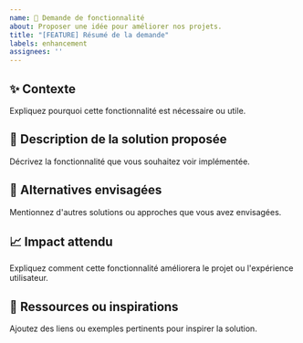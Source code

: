 ```yaml
---
name: 🚀 Demande de fonctionnalité
about: Proposer une idée pour améliorer nos projets.
title: "[FEATURE] Résumé de la demande"
labels: enhancement
assignees: ''
---
```


## ✨ Contexte

Expliquez pourquoi cette fonctionnalité est nécessaire ou utile.

## 📝 Description de la solution proposée

Décrivez la fonctionnalité que vous souhaitez voir implémentée.

## 🔄 Alternatives envisagées

Mentionnez d'autres solutions ou approches que vous avez envisagées.

## 📈 Impact attendu

Expliquez comment cette fonctionnalité améliorera le projet ou l'expérience utilisateur.

## 🌟 Ressources ou inspirations

Ajoutez des liens ou exemples pertinents pour inspirer la solution.
